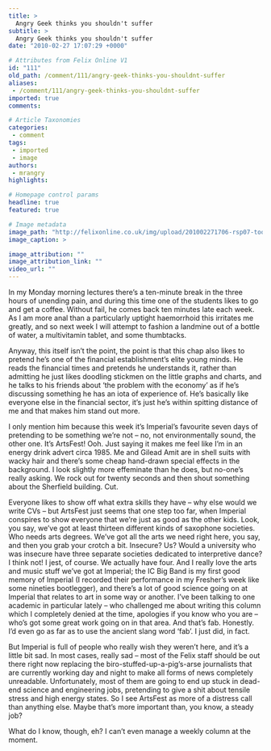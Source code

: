 ```yaml
---
title: >
  Angry Geek thinks you shouldn't suffer
subtitle: >
  Angry Geek thinks you shouldn't suffer
date: "2010-02-27 17:07:29 +0000"

# Attributes from Felix Online V1
id: "111"
old_path: /comment/111/angry-geek-thinks-you-shouldnt-suffer
aliases:
 - /comment/111/angry-geek-thinks-you-shouldnt-suffer
imported: true
comments:

# Article Taxonomies
categories:
 - comment
tags:
 - imported
 - image
authors:
 - mrangry
highlights:

# Homepage control params
headline: true
featured: true

# Image metadata
image_path: "http://felixonline.co.uk/img/upload/201002271706-rsp07-tools.jpg"
image_caption: >

image_attribution: ""
image_attribution_link: ""
video_url: ""
---
```


In my Monday morning lectures there’s a ten-minute break in the three hours of unending pain, and during this time one of the students likes to go and get a coffee. Without fail, he comes back ten minutes late each week. As I am more anal than a particularly uptight haemorrhoid this irritates me greatly, and so next week I will attempt to fashion a landmine out of a bottle of water, a multivitamin tablet, and some thumbtacks.

Anyway, this itself isn’t the point, the point is that this chap also likes to pretend he’s one of the financial establishment’s elite young minds. He reads the financial times and pretends he understands it, rather than admitting he just likes doodling stickmen on the little graphs and charts, and he talks to his friends about ‘the problem with the economy’ as if he’s discussing something he has an iota of experience of. He’s basically like everyone else in the financial sector, it’s just he’s within spitting distance of me and that makes him stand out more.

I only mention him because this week it’s Imperial’s favourite seven days of pretending to be something we’re not – no, not environmentally sound, the other one. It’s ArtsFest! Ooh. Just saying it makes me feel like I’m in an energy drink advert circa 1985. Me and Gilead Amit are in shell suits with wacky hair and there’s some cheap hand-drawn special effects in the background. I look slightly more effeminate than he does, but no-one’s really asking. We rock out for twenty seconds and then shout something about the Sherfield building. Cut.

Everyone likes to show off what extra skills they have – why else would we write CVs – but ArtsFest just seems that one step too far, when Imperial conspires to show everyone that we’re just as good as the other kids. Look, you say, we’ve got at least thirteen different kinds of saxophone societies. Who needs arts degrees. We’ve got all the arts we need right here, you say, and then you grab your crotch a bit. Insecure? Us? Would a university who was insecure have three separate societies dedicated to interpretive dance? I think not!
 I jest, of course. We actually have four. And I really love the arts and music stuff we’ve got at Imperial; the IC Big Band is my first good memory of Imperial (I recorded their performance in my Fresher’s week like some nineties bootlegger), and there’s a lot of good science going on at Imperial that relates to art in some way or another. I’ve been talking to one academic in particular lately – who challenged me about writing this column which I completely denied at the time, apologies if you know who you are – who’s got some great work going on in that area. And that’s fab. Honestly. I’d even go as far as to use the ancient slang word ‘fab’. I just did, in fact.

But Imperial is full of people who really wish they weren’t here, and it’s a little bit sad. In most cases, really sad – most of the Felix staff should be out there right now replacing the biro-stuffed-up-a-pig’s-arse journalists that are currently working day and night to make all forms of news completely unreadable. Unfortunately, most of them are going to end up stuck in dead-end science and engineering jobs, pretending to give a shit about tensile stress and high energy states. So I see ArtsFest as more of a distress call than anything else. Maybe that’s more important than, you know, a steady job?

What do I know, though, eh? I can’t even manage a weekly column at the moment.
